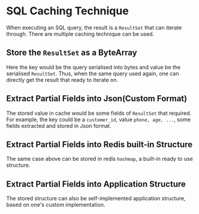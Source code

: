 # SQL Caching Technique

When executing an SQL query, the result is a `ResultSet` that can iterate through. There are multiple caching technique
can be used.

## Store the `ResultSet` as a ByteArray

Here the key would be the query serialised into bytes and value be the serialised `ResultSet`. Thus,
when the same query used again, one can directly get the result that ready to iterate on.

## Extract Partial Fields into Json(Custom Format)

The stored value in cache would be some fields of `ResultSet` that required. For example, the key
could be a `customer_id`, value `phone, age, ...`, some fields extracted and stored in Json format.

## Extract Partial Fields into Redis built-in Structure

The same case above can be stored in redis `hashmap`, a built-in ready to use structure.

## Extract Partial Fields into Application Structure

The stored structure can also be self-implemented application structure, based on one's custom implementation.
